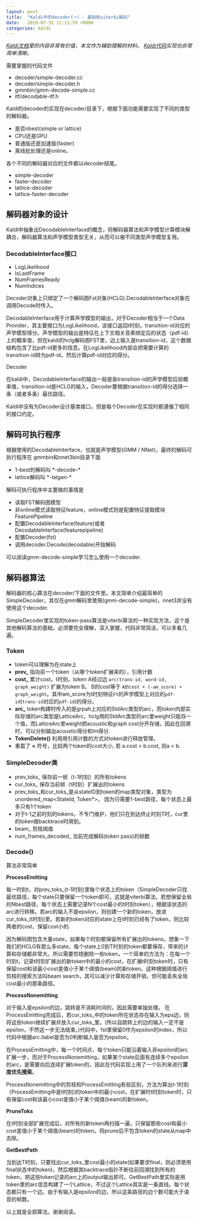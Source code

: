 ```yaml
---
layout: post
title:  "Kaldi中的decoder(一）- 基础和viterbi解码"
date:   2019-07-31 11:11:59 +0800
categories: kaldi
---
```


*[Kaldi文档][kaldi-decoder-url]里的内容非常有价值，本文作为辅助理解的材料。 [Kaldi代码][kaldi-simple-decoder]实现也非常简单清晰。*

需要掌握的代码文件
* decoder/simple-decoder.cc
* decoder/simple-decoder.h
* gmmbin/gmm-decode-simple.cc
* itf/decodable-itf.h

Kaldi的decoder的实现在decoder/目录下，根据下面功能需要实现了不同的类型的解码器。
* 是否nbest(simple or lattice) 
* CPU还是GPU 
* 普通版还是加速版(faster)
* 离线批处理还是online。

各个不同的解码器对应的文件都以decoder结尾。
* simple-decoder
* faster-decoder
* lattice-decoder
* lattice-faster-decoder

## 解码器对象的设计

Kaldi中抽象出DecodableInterface的概念，将解码器算法和声学模型计算模块解耦合，解码器算法和声学模型类型无关，从而可以被不同类型声学模型复用。

### DecodableInterface接口
* LogLikelihood
* IsLastFrame
* NumFramesReady
* NumIndices

Decoder对象上只绑定了一个解码图Fst对象(HCLG).DecodableInterface对象在调用Decode时传入。

DecodableInterface用于计算声学模型的输出，对于Decoder相当于一个Data Provider，其主要接口为LogLikelihood，该接口返回t时刻，transition-id对应的声学模型得分。声学模型的输出是特征在上下文相关音素绑定后的状态（pdf-id）上的概率值，但在kaldi的hclg解码图FST里，边上输入是transition-id，这个数据结构包含了比pdf-id更多的信息。在LogLikelihood内部会把需要计算的transition-id转为pdf-id，然后计算pdf-id对应的得分。

Decoder

在kaldi中，DecodableInterface的输出一般是各transition-id的声学模型后验概率值，transition-id是HCLG的输入，Decoder要根据transition-id的得分选择一条（或者多条）最优路径。

Kaldi中没有为Decoder设计基类接口，但是每个Decoder在实现时都遵循了相同的接口约定。


## 解码可执行程序

根据使用的DecodableInterface，也就是声学模型(GMM / NNet)，最终的解码可执行程序在 gmmbin和nnet3bin目录下面
* 1-best的解码叫 \*-decode-\*
* lattice解码叫 \*-latgen-\*

解码可执行程序中主要做的事情是
* 读取FST解码图模型
* 非online模式读取特征feature，online模式则是配置特征提取模块FeaturePipeline
* 配置DecodableInterface(feature)或者DecodableInterface(featurepipeline)
* 配置Decoder(fst)
* 调用decoder.Decode(decodable)开始解码

可以阅读gmm-decode-simple学习怎么使用一个decoder.

## 解码器算法
解码器的核心算法在decoder/下面的文件里。本文简单介绍最简单的SimpleDecoder，其仅在gmm解码里使用(gmm-decode-simple)，nnet3并没有使用这个decoder. 

SimpleDecoder里实现的token-pass算法是viterbi算法的一种实现方法，这个是其他解码算法的基础，必须要完全理解，深入掌握，代码非常简洁，可以多看几遍。

### Token 

* token可以理解为在state上
* **prev_** 指向前一个token（从哪个token扩展来的），引用计数
* **cost_** 累计cost，t时刻，token A经过边 `arc(trans-id, word-id, graph_weight)` 扩展为token B。 B的cost等于 `A的cost + (-am_score) + graph_weight`。其中am_score为t时刻特征`Ft`的声学模型上对应的`pdf-id`(`trans-id`对应的`pdf-id`)的得分。
* **arc_** token构建时传入的是grpah上对应的StdArc类型的arc，而token内部实际存储的arc类型是LatticeArc，hclg用的StdArc类型的arc里weight只能存一个值，而LatticeArc里weight把acoustic和graph cost分开存储，因此在回溯时，可以分别输出acoustic得分和lm得分.
* **TokenDelete()** 利用用引用计数的方式对token进行释放管理。
* 重载了 **<** 符号，比较两个token的cost大小, 若 a.cost > b.cost, 则a < b.

### SimpleDecoder类
* prev_toks_ 保存前一帧（t-1时刻）的所有tokens
* cur_toks_ 保存当前帧（t时刻）扩展出的tokens
* prev_toks_和cur_toks_是从stateID到token的map类型对象，类型为unordered_map<StateId, Token*>， 因为只需要1-best路径，每个状态上最多只有1个token
* 对于t-1之前时刻的tokens，不专门维护，他们只在到达终止时刻T时，cur里的token做backtrace时用到。
* beam_ 剪枝阈值
* num_frames_decoded_ 当前完成解码(token pass)的帧数


### Decode()

算法非常简单

**ProcessEmitting**

每一时刻t，对prev_toks_(t-1时刻)里每个状态上的token（SimpleDecoder只找最优路径，每个state只要保留一个token即可，这就是viterbi算法。若想保留全局的Nbest路径，每个状态上需要记录N个cost最小的t时刻token），根据该状态的arc进行转移。若arc的输入不是epsilon，则创建一个新的token，放进cur_toks_(t时刻)里。若新的token对应的state上在t时刻已经有了token，则比较两者的cost，保留cost小的.

因为解码图包含大量state，如果每个时刻都保留所有扩展出的tokens，想象一下我们的HCLG有那么多state，每个state上0到T时刻的token都要保存，带来的计算和存储都非常大。所以需要剪枝删除一些token，一个简单的方法为：在每一个时刻t，记录t时刻扩展出的新token中的最小的cost，在扩展t时刻token时，只有保留cost和该最小cost差值小于某个阈值(beam)的新token。这种根据阈值进行剪枝的搜索方法叫beam search，其可以减少计算和存储开销，但可能丢失全局cost最小的那条路径。


**ProcessNonemitting**

对于输入是epsilon的边，跳转是不消耗时间的，因此需要单独处理。 在ProcessEmitting完成后，若cur_toks_中的token所在状态存在输入为eps边，则将这些token继续扩展并放入cur_toks_里。(所以自跳转上的边的输入一定不是epsilon，不然这一步无法结束。)代码中，fst里保留0作为epsilon的index，所以代码中根据arc.ilabel是否为0判断输入是否为epsilon。

在ProcessEmitting中，每一个时间点，每个token只能沿着输入非epsilon的arc扩展一步，而对于ProcessNonemitting，如果某个state后面有连续多个epsilon的arc，是需要向后连续扩展token的，因此在代码实现上用了一个队列来进行**深度优先搜索**。

ProcessNonemitting中的剪枝和ProcessEmitting有些区别，方法为算出t-1时刻（ProcessEmitting中是t时刻)的token中的最小cost，在扩展时t时刻token时，只有保留cost和该最小cost差值小于某个阈值(beam)的新token。

**PruneToks**

在t时刻全部扩展完成后，对所有的新token再扫描一遍，只保留那些cost和最小cost差值小于某个阈值(beam)的token。将prune后不包含token的state从map中去除。

**GetBestPath**

当到达T时刻，只要找出cur_toks_里cost最小的state(如果要求final，则必须使用final状态中的token)，然后根据其backtrace指针不断往前回溯找到所有的token，把这些token记录的arc上的output输出即可。GetBestPath里实际是用token里的arc信息构建了一个Lattice，不过这个Lattice其实是一条直线。每个状态都只有一个边。由于有输入是epsilon的边，所以这条路径的边个数可能大于语音的帧数。

以上就是全部算法。谢谢阅读。


[kaldi-decoder-url]: http://kaldi-asr.org/doc/decoders.html
[kaldi-simple-decoder]: https://github.com/kaldi-asr/kaldi/src/decoder/simple-decoder.cc